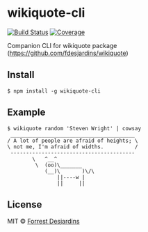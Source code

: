 # wikiquote-cli

[![Build Status][travis-image]][travis-url]
[![Coverage][coveralls-image]][coveralls-url]

Companion CLI for wikiquote package (https://github.com/fdesjardins/wikiquote)

## Install

```
$ npm install -g wikiquote-cli
```

## Example

```
$ wikiquote random 'Steven Wright' | cowsay
 ________________________________________
/ A lot of people are afraid of heights; \
\ not me, I'm afraid of widths.          /
 ----------------------------------------
        \   ^__^
         \  (oo)\_______
            (__)\       )\/\
                ||----w |
                ||     ||
```

## License

MIT © [Forrest Desjardins](https://github.com/fdesjardins)

[travis-url]: https://travis-ci.org/fdesjardins/wikiquote-cli
[travis-image]: https://img.shields.io/travis/fdesjardins/wikiquote-cli.svg?style=flat
[coveralls-url]: https://coveralls.io/r/fdesjardins/wikiquote-cli
[coveralls-image]: https://img.shields.io/coveralls/fdesjardins/wikiquote-cli.svg?style=flat
